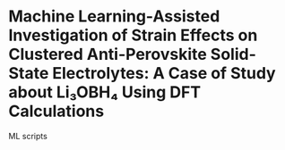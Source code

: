 # Machine Learning-Assisted Investigation of Strain Effects on Clustered Anti-Perovskite Solid-State Electrolytes: A Case of Study about Li₃OBH₄ Using DFT Calculations
ML scripts

